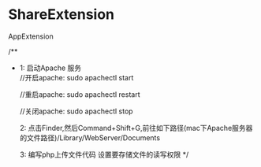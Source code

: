 # ShareExtension
AppExtension

/**
 *  1: 启动Apache 服务  
     //开启apache:  sudo apachectl start
 
     //重启apache:  sudo apachectl restart
 
     //关闭apache:  sudo apachectl stop
 
    2: 点击Finder,然后Command+Shift+G,前往如下路径(mac下Apache服务器的文件路径)/Library/WebServer/Documents
 
    3: 编写php上传文件代码 设置要存储文件的读写权限
 */
